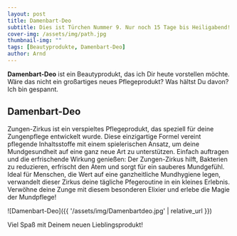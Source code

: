 ```yaml
---
layout: post
title: Damenbart-Deo
subtitle: Dies ist Türchen Nummer 9. Nur noch 15 Tage bis Heiligabend!
cover-img: /assets/img/path.jpg
thumbnail-img: ""
tags: [Beautyprodukte, Damenbart-Deo]
author: Arnd
---
```


**Damenbart-Deo** ist ein Beautyprodukt, das ich Dir heute vorstellen möchte. Wäre das nicht ein großartiges neues Pflegeprodukt? Was hältst Du davon? Ich bin gespannt. 

## Damenbart-Deo

Zungen-Zirkus ist ein verspieltes Pflegeprodukt, das speziell für deine Zungenpflege entwickelt wurde. Diese einzigartige Formel vereint pflegende Inhaltsstoffe mit einem spielerischen Ansatz, um deine Mundgesundheit auf eine ganz neue Art zu unterstützen. Einfach auftragen und die erfrischende Wirkung genießen: Der Zungen-Zirkus hilft, Bakterien zu reduzieren, erfrischt den Atem und sorgt für ein sauberes Mundgefühl. Ideal für Menschen, die Wert auf eine ganzheitliche Mundhygiene legen, verwandelt dieser Zirkus deine tägliche Pfegeroutine in ein kleines Erlebnis. Verwöhne deine Zunge mit diesem besonderen Elixier und erlebe die Magie der Mundpflege!

![Damenbart-Deo]({{ '/assets/img/Damenbartdeo.jpg' | relative_url }})

Viel Spaß mit Deinem neuen Lieblingsprodukt!